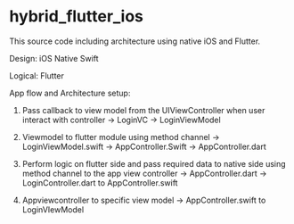 # hybrid_flutter_ios
This source code including architecture using native iOS and Flutter.

Design: iOS Native Swift

Logical: Flutter

App flow and Architecture setup:

1. Pass callback to view model from the UIViewController when user interact with controller -> LoginVC -> LoginViewModel

2. Viewmodel to flutter module using method channel -> LoginViewModel.swift -> AppController.Swift -> AppController.dart

3. Perform logic on flutter side and pass required data to native side using method channel to the app view controller -> AppController.dart -> LoginController.dart to AppController.swift

4. Appviewcontroller to specific view model -> AppController.swift to LoginVIewModel

